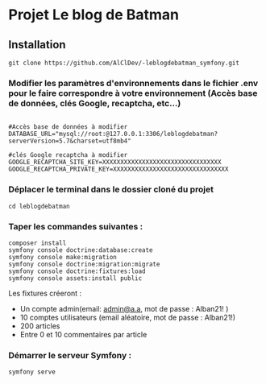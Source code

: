 # Projet Le blog de Batman

## Installation

```
git clone https://github.com/AlClDev/-leblogdebatman_symfony.git
```

### Modifier les paramètres d'environnements dans le fichier .env pour le faire correspondre à votre environnement (Accès base de données, clés Google, recaptcha, etc...)
```

#Accès base de données à modifier
DATABASE_URL="mysql://root:@127.0.0.1:3306/leblogdebatman?serverVersion=5.7&charset=utf8mb4"

#clés Google recaptcha à modifier
GOOGLE_RECAPTCHA_SITE_KEY=XXXXXXXXXXXXXXXXXXXXXXXXXXXXXXXXX
GOOGLE_RECAPTCHA_PRIVATE_KEY=XXXXXXXXXXXXXXXXXXXXXXXXXXXXXXXX
```

### Déplacer le terminal dans le dossier cloné du projet
```
cd leblogdebatman
```

### Taper les commandes suivantes :
```
composer install
symfony console doctrine:database:create
symfony console make:migration
symfony console doctrine:migration:migrate
symfony console doctrine:fixtures:load
symfony console assets:install public
```

Les fixtures créeront :
* Un compte admin(email: admin@a.a, mot de passe : Alban21! )
* 10 comptes utilisateurs (email aléatoire, mot de passe : Alban21!)
* 200  articles
* Entre 0 et 10 commentaires par article

### Démarrer le serveur Symfony :
```
symfony serve
```
